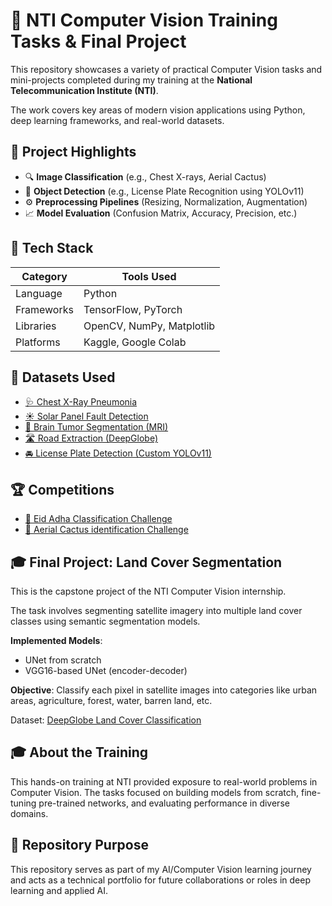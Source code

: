 # 🧠 NTI Computer Vision Training Tasks & Final Project

This repository showcases a variety of practical Computer Vision tasks and mini-projects completed during my training at the **National Telecommunication Institute (NTI)**.

The work covers key areas of modern vision applications using Python, deep learning frameworks, and real-world datasets.

## 📁 Project Highlights

- 🔍 **Image Classification** (e.g., Chest X-rays, Aerial Cactus)
- 🎯 **Object Detection** (e.g., License Plate Recognition using YOLOv11)
- ⚙️ **Preprocessing Pipelines** (Resizing, Normalization, Augmentation)
- 📈 **Model Evaluation** (Confusion Matrix, Accuracy, Precision, etc.)

## 🧰 Tech Stack

| Category        | Tools Used                                             |
|---------------- |--------------------------------------------------------|
| Language        | Python                                                 |
| Frameworks      | TensorFlow, PyTorch                                    |
| Libraries       | OpenCV, NumPy, Matplotlib                              |
| Platforms       | Kaggle, Google Colab                                   |

## 📂 Datasets Used

- [🩺 Chest X-Ray Pneumonia](https://www.kaggle.com/datasets/paultimothymooney/chest-xray-pneumonia)
- [☀️ Solar Panel Fault Detection](https://www.kaggle.com/datasets/pythonafroz/solar-panel-images)
- [🧠 Brain Tumor Segmentation (MRI)](https://www.kaggle.com/datasets/nikhilroxtomar/brain-tumor-segmentation)
- [🛣️ Road Extraction (DeepGlobe)](https://www.kaggle.com/datasets/balraj98/deepglobe-road-extraction-dataset)
- [🚘 License Plate Detection (Custom YOLOv11)](https://universe.roboflow.com/roboflow-universe-projects/license-plate-recognition-rxg4e/dataset/4)

## 🏆 Competitions

- [🌟 Eid Adha Classification Challenge](https://www.kaggle.com/competitions/sheep-classification-challenge-2025) 
- [🌵 Aerial Cactus identification Challenge](https://www.kaggle.com/competitions/aerial-cactus-identification)

## 🎓 Final Project: Land Cover Segmentation

This is the capstone project of the NTI Computer Vision internship.

The task involves segmenting satellite imagery into multiple land cover classes using semantic segmentation models.

**Implemented Models**:
- UNet from scratch
- VGG16-based UNet (encoder-decoder)

**Objective**:
Classify each pixel in satellite images into categories like urban areas, agriculture, forest, water, barren land, etc.

Dataset: [DeepGlobe Land Cover Classification](https://www.kaggle.com/datasets/balraj98/deepglobe-land-cover-classification-dataset)


## 🎓 About the Training

This hands-on training at NTI provided exposure to real-world problems in Computer Vision. The tasks focused on building models from scratch, fine-tuning pre-trained networks, and evaluating performance in diverse domains.


## 📌 Repository Purpose

This repository serves as part of my AI/Computer Vision learning journey and acts as a technical portfolio for future collaborations or roles in deep learning and applied AI.
